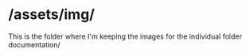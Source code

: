 # /assets/img/

This is the folder where I'm keeping the images for the individual folder documentation/
